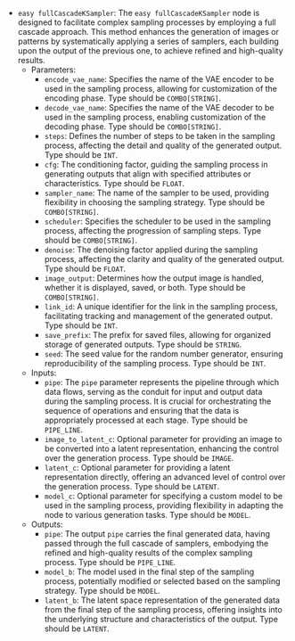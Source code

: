 - `easy fullCascadeKSampler`: The `easy fullCascadeKSampler` node is designed to facilitate complex sampling processes by employing a full cascade approach. This method enhances the generation of images or patterns by systematically applying a series of samplers, each building upon the output of the previous one, to achieve refined and high-quality results.
    - Parameters:
        - `encode_vae_name`: Specifies the name of the VAE encoder to be used in the sampling process, allowing for customization of the encoding phase. Type should be `COMBO[STRING]`.
        - `decode_vae_name`: Specifies the name of the VAE decoder to be used in the sampling process, enabling customization of the decoding phase. Type should be `COMBO[STRING]`.
        - `steps`: Defines the number of steps to be taken in the sampling process, affecting the detail and quality of the generated output. Type should be `INT`.
        - `cfg`: The conditioning factor, guiding the sampling process in generating outputs that align with specified attributes or characteristics. Type should be `FLOAT`.
        - `sampler_name`: The name of the sampler to be used, providing flexibility in choosing the sampling strategy. Type should be `COMBO[STRING]`.
        - `scheduler`: Specifies the scheduler to be used in the sampling process, affecting the progression of sampling steps. Type should be `COMBO[STRING]`.
        - `denoise`: The denoising factor applied during the sampling process, affecting the clarity and quality of the generated output. Type should be `FLOAT`.
        - `image_output`: Determines how the output image is handled, whether it is displayed, saved, or both. Type should be `COMBO[STRING]`.
        - `link_id`: A unique identifier for the link in the sampling process, facilitating tracking and management of the generated output. Type should be `INT`.
        - `save_prefix`: The prefix for saved files, allowing for organized storage of generated outputs. Type should be `STRING`.
        - `seed`: The seed value for the random number generator, ensuring reproducibility of the sampling process. Type should be `INT`.
    - Inputs:
        - `pipe`: The `pipe` parameter represents the pipeline through which data flows, serving as the conduit for input and output data during the sampling process. It is crucial for orchestrating the sequence of operations and ensuring that the data is appropriately processed at each stage. Type should be `PIPE_LINE`.
        - `image_to_latent_c`: Optional parameter for providing an image to be converted into a latent representation, enhancing the control over the generation process. Type should be `IMAGE`.
        - `latent_c`: Optional parameter for providing a latent representation directly, offering an advanced level of control over the generation process. Type should be `LATENT`.
        - `model_c`: Optional parameter for specifying a custom model to be used in the sampling process, providing flexibility in adapting the node to various generation tasks. Type should be `MODEL`.
    - Outputs:
        - `pipe`: The output `pipe` carries the final generated data, having passed through the full cascade of samplers, embodying the refined and high-quality results of the complex sampling process. Type should be `PIPE_LINE`.
        - `model_b`: The model used in the final step of the sampling process, potentially modified or selected based on the sampling strategy. Type should be `MODEL`.
        - `latent_b`: The latent space representation of the generated data from the final step of the sampling process, offering insights into the underlying structure and characteristics of the output. Type should be `LATENT`.
